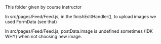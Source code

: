 This folder given by course instructor

In src/pages/Feed/Feed.js, in the finishEditHandler(), to upload images we used FormData (see that) <br>

In src/pages/Feed/Feed.js, postData.image is undefined sometimes (IDK WHY) when not choosing new image.